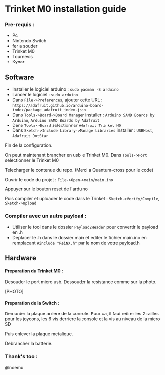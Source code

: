 # Trinket M0 installation guide

### Pre-requis :
- Pc
- Nintendo Switch
- fer a souder
- Trinket M0
- Tournevis
- Kynar

## Software
- Installer le logiciel arduino : `sudo pacman -S arduino`
- Lancer le logiciel : `sudo arduino`
- Dans `File->Preferences`, ajouter cette URL : `https://adafruit.github.io/arduino-board-index/package_adafruit_index.json`
- Dans `Tools->Board->Board Manager` installer : `Arduino SAMD Boards by Arduino`, `Arduino SAMD Boards by Adafruit`
- Dans `Tools->Board` selectionner `Adafruit Trinket M0`
 - Dans `Sketch->Include Library->Manage Libraries` installer : `USBHost`, `Adafruit DotStar`

Fin de la configuration.

On peut maintenant brancher en usb le Trinket M0.
Dans `Tools->Port` selectionner le Trinket M0

Telecharger le contenue du repo. (Merci a Quantum-cross pour le code) 

Ouvrir le code du projet : `File->Open->main/main.ino`

Appuyer sur le bouton reset de l'arduino

Puis compiler et uploader le code dans le Trinket : `Sketch->Verify/Compile`, `Sketch->Upload`

### Compiler avec un autre payload :

- Utiliser le tool dans le dossier `Payload2Header` pour convertir le payload en .h
- Deplacer le .h dans le dossier main et editer le fichier main.ino en remplacant `#include "ReiNX.h"` par le nom de votre payload.h

## Hardware

#### Preparation du Trinket M0 :

Desouder le port micro usb.
Dessouder la resistance comme sur la photo.

[PHOTO]

#### Preparation de la Switch :
Demonter la plaque arriere de la console.
Pour ca, il faut retirer les 2 railles pour les joycons, les 6 vis derriere la console et la vis au niveau de la micro SD

Puis enlever la plaque metalique.

Debrancher la batterie.




### Thank's too :

@noemu
